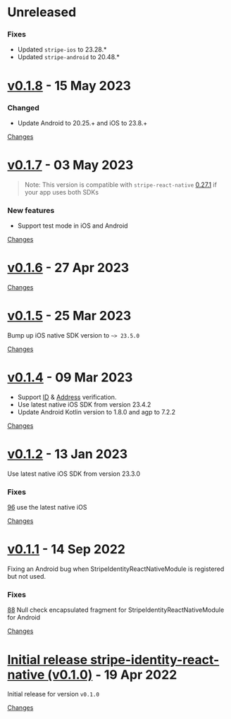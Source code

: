# Unreleased

### Fixes
* Updated `stripe-ios` to 23.28.\*
* Updated `stripe-android` to 20.48.\*

<a name="v0.1.8"></a>
# [v0.1.8](https://github.com/stripe/stripe-identity-react-native/releases/tag/v0.1.8) - 15 May 2023

### Changed
- Update Android to 20.25.+ and iOS to 23.8.+

[Changes][v0.1.8]


<a name="v0.1.7"></a>
# [v0.1.7](https://github.com/stripe/stripe-identity-react-native/releases/tag/v0.1.7) - 03 May 2023

<!-- Please group the following commits into one of the sections below. -->
<!-- Remove empty sections when done. -->

> Note:  This version is compatible with `stripe-react-native` [0.27.1](https://github.com/stripe/stripe-react-native/releases/tag/v0.27.1) if your app uses both SDKs

### New features
* Support test mode in iOS and Android


[Changes][v0.1.7]


<a name="v0.1.6"></a>
# [v0.1.6](https://github.com/stripe/stripe-identity-react-native/releases/tag/v0.1.6) - 27 Apr 2023



[Changes][v0.1.6]


<a name="v0.1.5"></a>
# [v0.1.5](https://github.com/stripe/stripe-identity-react-native/releases/tag/v0.1.5) - 25 Mar 2023

Bump up iOS native SDK version to `~> 23.5.0`

[Changes][v0.1.5]


<a name="v0.1.4"></a>
# [v0.1.4](https://github.com/stripe/stripe-identity-react-native/releases/tag/v0.1.4) - 09 Mar 2023

* Support [ID](https://stripe.com/docs/identity/verification-checks?type=id-number) & [Address](https://stripe.com/docs/identity/verification-checks?type=address) verification.
* Use latest native iOS SDK from version 23.4.2
* Update Android Kotlin version to 1.8.0 and agp to 7.2.2

[Changes][v0.1.4]


<a name="v0.1.2"></a>
# [v0.1.2](https://github.com/stripe/stripe-identity-react-native/releases/tag/v0.1.2) - 13 Jan 2023

Use latest native iOS SDK from version 23.3.0

### Fixes
[96](https://github.com/stripe/stripe-identity-react-native/pull/96) use the latest native iOS

[Changes][v0.1.2]


<a name="v0.1.1"></a>
# [v0.1.1](https://github.com/stripe/stripe-identity-react-native/releases/tag/v0.1.1) - 14 Sep 2022

Fixing an Android bug when StripeIdentityReactNativeModule is registered but not used.

### Fixes
[88](https://https://github.com/stripe/stripe-identity-react-native/pull/88) Null check encapsulated fragment for StripeIdentityReactNativeModule for Android

[Changes][v0.1.1]


<a name="v0.1.0"></a>
# [Initial release stripe-identity-react-native (v0.1.0)](https://github.com/stripe/stripe-identity-react-native/releases/tag/v0.1.0) - 19 Apr 2022

Initial release for version `v0.1.0`

[Changes][v0.1.0]


[v0.1.8]: https://github.com/stripe/stripe-identity-react-native/compare/v0.1.7...v0.1.8
[v0.1.7]: https://github.com/stripe/stripe-identity-react-native/compare/v0.1.6...v0.1.7
[v0.1.6]: https://github.com/stripe/stripe-identity-react-native/compare/v0.1.5...v0.1.6
[v0.1.5]: https://github.com/stripe/stripe-identity-react-native/compare/v0.1.4...v0.1.5
[v0.1.4]: https://github.com/stripe/stripe-identity-react-native/compare/v0.1.2...v0.1.4
[v0.1.2]: https://github.com/stripe/stripe-identity-react-native/compare/v0.1.1...v0.1.2
[v0.1.1]: https://github.com/stripe/stripe-identity-react-native/compare/v0.1.0...v0.1.1
[v0.1.0]: https://github.com/stripe/stripe-identity-react-native/tree/v0.1.0
